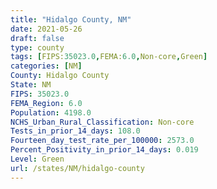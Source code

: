 ```yaml
---
title: "Hidalgo County, NM"
date: 2021-05-26
draft: false
type: county
tags: [FIPS:35023.0,FEMA:6.0,Non-core,Green]
categories: [NM]
County: Hidalgo County
State: NM
FIPS: 35023.0
FEMA_Region: 6.0
Population: 4198.0
NCHS_Urban_Rural_Classification: Non-core
Tests_in_prior_14_days: 108.0
Fourteen_day_test_rate_per_100000: 2573.0
Percent_Positivity_in_prior_14_days: 0.019
Level: Green
url: /states/NM/hidalgo-county
---
```



